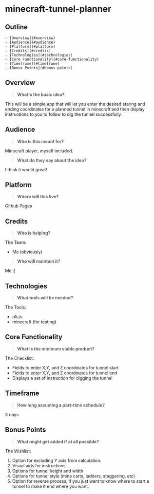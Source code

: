 <!--Used to Outline Project-->
minecraft-tunnel-planner
=================

Outline
-------

<!-- TOC depthFrom:1 depthTo:6 withLinks:1 updateOnSave:1 orderedList:0 -->

	- [Overview](#overview)
	- [Audience](#audience)
	- [Platform](#platform)
	- [Credits](#credits)
	- [Technologies](#technologies)
	- [Core Functionality](#core-functionality)
	- [Timeframe](#timeframe)
	- [Bonus Points](#bonus-points)

<!-- /TOC -->

## Overview
> **What's the basic idea?**

This will be a simple app that will let you enter the desired staring and ending coordinates for a planned tunnel in minecraft and then display instructions to you to follow to dig the tunnel successfully.

## Audience
> **Who is this meant for?**

Minecraft player, myself included.

> **What do they say about the idea?**

I think it would great!

## Platform
> **Where will this live?**

Github Pages

## Credits
> **Who is helping?**

The Team:
- Me (obviously)

> **Who will maintain it?**

Me :)

## Technologies
> **What tools will be needed?**

The Tools:
- p5.js
- minecraft (for testing)

## Core Functionality
> **What is the minimum viable product?**

The Checklist:
- Fields to enter X,Y, and Z coordinates for tunnel start
- Fields to enter X,Y, and Z coordinates for tunnel end
- Displays a set of instruction for digging the tunnel

## Timeframe
> **How long assuming a part-time schedule?**

3 days

## Bonus Points
> **What might get added if at all possible?**

The Wishlist:
1. Option for excluding Y axis from calculation.
2. Visual aids for instructions
3. Options for tunnel height and width
4. Options for tunnel style (mine carts, ladders, staggering, etc)
5. Option for reverse process, if you just want to know where to start a tunnel to make it end where you want.

